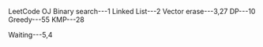 LeetCode OJ
Binary search---1
Linked List---2
Vector erase---3,27
DP---10
Greedy---55
KMP---28

Waiting---5,4
